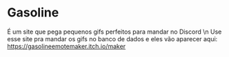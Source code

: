 # Gasoline
É um site que pega pequenos gifs perfeitos para mandar no Discord \n
Use esse site pra mandar os gifs no banco de dados e eles vão aparecer aqui: https://gasolineemotemaker.itch.io/maker
